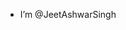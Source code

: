 - I’m @JeetAshwarSingh
<!---
JeetAshwarSingh/JeetAshwarSingh is a ✨ special ✨ repository because its `README.md` (this file) appears on your GitHub profile.
You can click the Preview link to take a look at your changes.
--->
